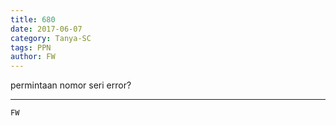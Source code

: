```yaml
---
title: 680
date: 2017-06-07
category: Tanya-SC
tags: PPN
author: FW
---
```


permintaan nomor seri error?

---



`FW`
